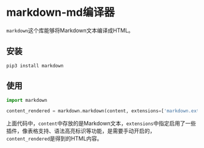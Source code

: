 # markdown-md编译器

`markdown`这个库能够将Markdown文本编译成HTML。

## 安装

```
pip3 install markdown
```

## 使用

```python
import markdown

content_rendered = markdown.markdown(content, extensions=['markdown.extensions.extra', 'markdown.extensions.codehilite', 'markdown.extensions.tables'])
```

上面代码中，`content`中存放的是Markdown文本，`extensions`中指定启用了一些插件，像表格支持、语法高亮标识等功能，是需要手动开启的，`content_rendered`是得到的HTML内容。
